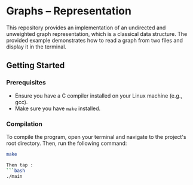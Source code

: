 # Graphs – Representation

This repository provides an implementation of an undirected and unweighted graph representation, which is a classical data structure. The provided example demonstrates how to read a graph from two files and display it in the terminal.

## Getting Started

### Prerequisites

- Ensure you have a C compiler installed on your Linux machine (e.g., gcc).
- Make sure you have `make` installed.

### Compilation

To compile the program, open your terminal and navigate to the project's root directory. Then, run the following command:
```bash
make

Then tap :
```bash
./main


